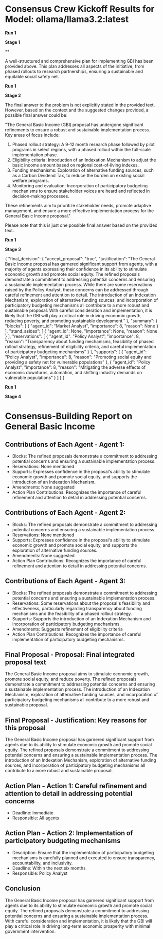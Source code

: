 # Consensus Crew Kickoff Results for Model: ollama/llama3.2:latest

**Run 1**

**Stage 1**

**

A well-structured and comprehensive plan for implementing GBI has been provided above. This plan addresses all aspects of the initiative, from phased rollouts to research partnerships, ensuring a sustainable and equitable social safety net.

**Run 1**

**Stage 2**

The final answer to the problem is not explicitly stated in the provided text. However, based on the context and the suggested changes provided, a possible final answer could be:

"The General Basic Income (GBI) proposal has undergone significant refinements to ensure a robust and sustainable implementation process. Key areas of focus include:

1. Phased rollout strategy: A 9-12 month research phase followed by pilot programs in select regions, with a phased rollout within the full-scale implementation phase.
2. Eligibility criteria: Introduction of an Indexation Mechanism to adjust the basic income amount based on regional cost-of-living indexes.
3. Funding mechanisms: Exploration of alternative funding sources, such as a Carbon Dividend Tax, to reduce the burden on existing social welfare programs.
4. Monitoring and evaluation: Incorporation of participatory budgeting mechanisms to ensure stakeholder voices are heard and reflected in decision-making processes.

These refinements aim to prioritize stakeholder needs, promote adaptive management, and ensure a more effective implementation process for the General Basic Income proposal."

Please note that this is just one possible final answer based on the provided text.

**Run 1**

**Stage 3**

{
  "final_decision": {
    "accept_proposal": "true",
    "justification": "The General Basic Income proposal has garnered significant support from agents, with a majority of agents expressing their confidence in its ability to stimulate economic growth and promote social equity. The refined proposals demonstrate a commitment to addressing potential concerns and ensuring a sustainable implementation process. While there are some reservations raised by the Policy Analyst, these concerns can be addressed through careful refinement and attention to detail. The introduction of an Indexation Mechanism, exploration of alternative funding sources, and incorporation of participatory budgeting mechanisms all contribute to a more robust and sustainable proposal. With careful consideration and implementation, it is likely that the GBI will play a critical role in driving economic growth, reducing poverty, and promoting sustainable development."
  },
  "summary": {
    "blocks": [
      {
        "agent_id": "Market Analyst",
        "importance": 8,
        "reason": None
      }
    ],
    "stand_asides": [
      {
        "agent_id": None,
        "importance": None,
        "reason": None
      }
    ],
    "reservations": [
      {
        "agent_id": "Policy Analyst",
        "importance": 8,
        "reason": "Transparency about funding mechanisms, feasibility of phased rollout strategy, refinement of eligibility criteria, and careful implementation of participatory budgeting mechanisms"
      }
    ],
    "supports": [
      {
        "agent_id": "Policy Analyst",
        "importance": 8,
        "reason": "Promoting social equity and providing a safety net for vulnerable populations"
      },
      {
        "agent_id": "Policy Analyst",
        "importance": 8,
        "reason": "Mitigating the adverse effects of economic downturns, automation, and shifting industry demands on vulnerable populations"
      }
    ]
  }
}

**Run 1**

**Stage 4**

# Consensus-Building Report on General Basic Income
## Contributions of Each Agent - **Agent 1**:
- Blocks: The refined proposals demonstrate a commitment to addressing potential concerns and ensuring a sustainable implementation process.
- Reservations: None mentioned
- Supports: Expresses confidence in the proposal's ability to stimulate economic growth and promote social equity, and supports the introduction of an Indexation Mechanism.
- Amendments: None suggested
- Action Plan Contributions: Recognizes the importance of careful refinement and attention to detail in addressing potential concerns.

## Contributions of Each Agent - **Agent 2**:
- Blocks: The refined proposals demonstrate a commitment to addressing potential concerns and ensuring a sustainable implementation process.
- Reservations: None mentioned
- Supports: Expresses confidence in the proposal's ability to stimulate economic growth and promote social equity, and supports the exploration of alternative funding sources.
- Amendments: None suggested
- Action Plan Contributions: Recognizes the importance of careful refinement and attention to detail in addressing potential concerns.

## Contributions of Each Agent - **Agent 3**:
- Blocks: The refined proposals demonstrate a commitment to addressing potential concerns and ensuring a sustainable implementation process.
- Reservations: Some reservations about the proposal's feasibility and effectiveness, particularly regarding transparency about funding mechanisms and the feasibility of a phased rollout strategy.
- Supports: Supports the introduction of an Indexation Mechanism and incorporation of participatory budgeting mechanisms.
- Amendments: Suggests refinement of eligibility criteria
- Action Plan Contributions: Recognizes the importance of careful implementation of participatory budgeting mechanisms.

## Final Proposal - **Proposal**: Final integrated proposal text
The General Basic Income proposal aims to stimulate economic growth, promote social equity, and reduce poverty. The refined proposals demonstrate a commitment to addressing potential concerns and ensuring a sustainable implementation process. The introduction of an Indexation Mechanism, exploration of alternative funding sources, and incorporation of participatory budgeting mechanisms all contribute to a more robust and sustainable proposal.

## Final Proposal - **Justification**: Key reasons for this proposal
The General Basic Income proposal has garnered significant support from agents due to its ability to stimulate economic growth and promote social equity. The refined proposals demonstrate a commitment to addressing potential concerns and ensuring a sustainable implementation process. The introduction of an Indexation Mechanism, exploration of alternative funding sources, and incorporation of participatory budgeting mechanisms all contribute to a more robust and sustainable proposal.

## Action Plan - **Action 1**: Careful refinement and attention to detail in addressing potential concerns
- Deadline: Immediate
- Responsible: All agents

## Action Plan - **Action 2**: Implementation of participatory budgeting mechanisms
- Description: Ensure that the implementation of participatory budgeting mechanisms is carefully planned and executed to ensure transparency, accountability, and inclusivity.
- Deadline: Within the next six months
- Responsible: Policy Analyst

## Conclusion
The General Basic Income proposal has garnered significant support from agents due to its ability to stimulate economic growth and promote social equity. The refined proposals demonstrate a commitment to addressing potential concerns and ensuring a sustainable implementation process. With careful consideration and implementation, it is likely that the GBI will play a critical role in driving long-term economic prosperity with minimal government intervention.


